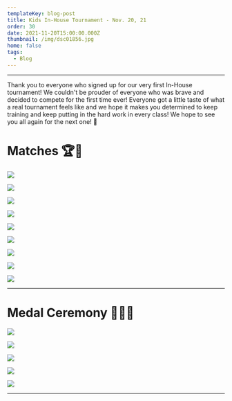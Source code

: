 ```yaml
---
templateKey: blog-post
title: Kids In-House Tournament - Nov. 20, 21
order: 30
date: 2021-11-20T15:00:00.000Z
thumbnail: /img/dsc01856.jpg
home: false
tags:
  - Blog
---
```

- - -

Thank you to everyone who signed up for our very first In-House tournament! We couldn't be prouder of everyone who was brave and decided to compete for the first time ever! Everyone got a little taste of what a real tournament feels like and we hope it makes you determined to keep training and keep putting in the hard work in every class! We hope to see you all again for the next one! 💪

# Matches 🏆🥋

![](/img/dsc00839.jpg)

![](/img/67b260de-e522-437a-835b-937555bd2d7f.jpg)

![](/img/dsc00493.jpg)

![](/img/dsc00580.jpg)

![](/img/dsc00957.jpg)

![](/img/dsc00640.jpg)

![](/img/dsc00273.jpg)

![](/img/dsc01549.jpg)

![](/img/dsc01718.jpg)

- - -

# Medal Ceremony 🥇🥈🥉

![](/img/dsc00757.jpg)

![](/img/dsc00681.jpg)

![](/img/dsc01399.jpg)

![](/img/dsc02016.jpg)

![](/img/dsc02065.jpg)

- - -
